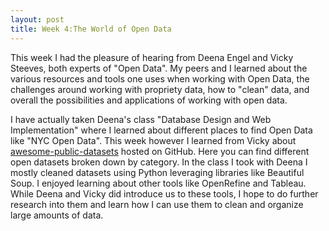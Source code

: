 ```yaml
---
layout: post
title: Week 4:The World of Open Data 
---
```



This week I had the pleasure of hearing from Deena Engel and Vicky Steeves, both experts of "Open Data". My peers and I learned about the various resources and tools one uses when working with Open Data, the challenges around working with propriety data, how to "clean" data, and overall the possibilities and applications of working with open data. 

I have actually taken Deena's class "Database Design and Web Implementation" where I learned about different places to find Open Data like "NYC Open Data". This week however I learned from Vicky about [awesome-public-datasets](https://github.com/awesomedata/awesome-public-datasets) hosted on GitHub. Here you can find different open datasets broken down by category. In the class I took with Deena I mostly cleaned datasets using Python leveraging libraries like Beautiful Soup. I enjoyed learning about other tools like OpenRefine and Tableau. While Deena and Vicky did introduce us to these tools, I hope to do further research into them and learn how I can use them to clean and organize large amounts of data. 

